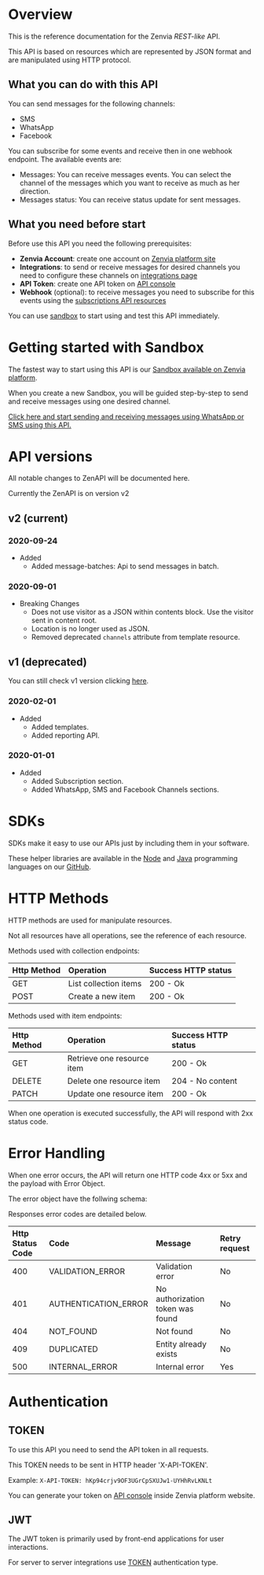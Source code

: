 # Overview

This is the reference documentation for the Zenvia *REST-like* API.

This API is based on resources which are represented by JSON format and are manipulated using HTTP protocol.

## What you can do with this API

You can send messages for the following channels:

* SMS
* WhatsApp
* Facebook

You can subscribe for some events and receive then in one webhook endpoint.
The available events are:

* Messages: You can receive messages events. You can select the channel of the messages which you want to receive as much as her direction.
* Messages status: You can receive status update for sent messages.

## What you need before start

Before use this API you need the following prerequisites:

* **Zenvia Account**: create one account on [Zenvia platform site](https://app.zenvia.com/)
* **Integrations**: to send or receive messages for desired channels you need to configure these channels on [integrations page](https://app.zenvia.com/home/credentials)
* **API Token**: create one API token on [API console](https://app.zenvia.com/home/api)
* **Webhook** (optional): to receive messages you need to subscribe for this events using the [subscriptions API resources](#tag/Subscriptions)

You can use [sandbox](#section/Getting-started-with-Sandbox) to start using and test this API immediately.

# Getting started with Sandbox

The fastest way to start using this API is our [Sandbox available on Zenvia platform](https://app.zenvia.com/home/sandbox).

When you create a new Sandbox, you will be guided step-by-step to send and receive messages using one desired channel.

[Click here and start sending and receiving messages using WhatsApp or SMS using this API.](https://app.zenvia.com/home/sandbox)

# API versions

All notable changes to ZenAPI will be documented here.

<!-- The format is based on Keep a Changelog: http://keepachangelog.com/en/1.0.0/ -->
<!-- and this project adheres to Semantic Versioning: http://semver.org/spec/v2.0.0.html -->

Currently the ZenAPI is on version v2

## v2 (current)

### 2020-09-24

* Added
    * Added message-batches: Api to send messages in batch.

### 2020-09-01

* Breaking Changes
    * Does not use visitor as a JSON within contents block. Use the visitor sent in content root.
    * Location is no longer used as JSON.
    * Removed deprecated `channels` attribute from template resource.

## v1 (deprecated)

You can still check v1 version clicking <a target="_blank" href="https://zenvia.github.io/zenvia-openapi-spec/v1/">here</a>.

### 2020-02-01

* Added
    * Added templates.
    * Added reporting API.

### 2020-01-01

* Added
    * Added Subscription section.
    * Added WhatsApp, SMS and Facebook Channels sections.

# SDKs

SDKs make it easy to use our APIs just by including them in your software.

These helper libraries are available in the [Node](https://github.com/zenvia/zenvia-sdk-node) and [Java](https://github.com/zenvia/zenvia-sdk-java) programming languages on our [GitHub](https://github.com/zenvia).

# HTTP Methods

HTTP methods are used for manipulate resources.

Not all resources have all operations, see the reference of each resource.

Methods used with collection endpoints:

| Http Method      | Operation                | Success HTTP status |
|:-----------------|:-------------------------|:--------------------|
| GET              | List collection items    | 200 - Ok            |
| POST             | Create a new item        | 200 - Ok            |

Methods used with item endpoints:

| Http Method      | Operation                    | Success HTTP status |
|:-----------------|:-----------------------------|:--------------------|
| GET              | Retrieve one resource item   | 200 - Ok            |
| DELETE           | Delete one resource item     | 204 - No content    |
| PATCH            | Update one resource item     | 200 - Ok            |

When one operation is executed successfully, the API will respond with 2xx status code.

# Error Handling

When one error occurs, the API will return one HTTP code 4xx or 5xx and the payload with Error Object.

The error object have the follwing schema:

<SchemaDefinition schemaRef="#/components/schemas/error.base" />

Responses error codes are detailed below.

| Http Status Code | Code                 | Message                          | Retry request |
|:-----------------|:---------------------|:---------------------------------|:--------------|
| 400              | VALIDATION_ERROR     | Validation error                 | No            |
| 401              | AUTHENTICATION_ERROR | No authorization token was found | No            |
| 404              | NOT_FOUND            | Not found                        | No            |
| 409              | DUPLICATED           | Entity already exists            | No            |
| 500              | INTERNAL_ERROR       | Internal error                   | Yes           |

# Authentication

## TOKEN
To use this API you need to send the API token in all requests.

This TOKEN needs to be sent in HTTP header 'X-API-TOKEN'.

Example:
```X-API-TOKEN: hKp94crjv9OF3UGrCpSXUJw1-UYHhRvLKNLt```

You can generate your token on [API console](https://app.zenvia.com/home/api) inside Zenvia platform website.

## JWT

The JWT token is primarily used by front-end applications for user interactions.

For server to server integrations use [TOKEN](/#section/Authentication/TOKEN) authentication type.
